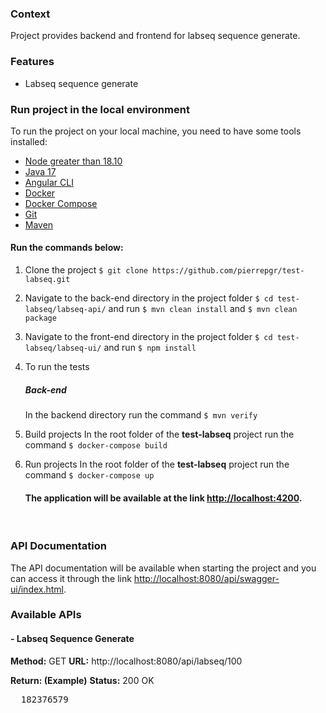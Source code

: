 ### Context

Project provides backend and frontend for labseq sequence generate.

### Features

- Labseq sequence generate

### Run project in the local environment

To run the project on your local machine, you need to have some tools installed:

- [Node greater than 18.10](https://nodejs.org/en/download)
- [Java 17](https://www.oracle.com/java/technologies/javase/jdk17-archive-downloads.htmll)
- [Angular CLI](https://angular.io/cli)
- [Docker](https://docs.docker.com/get-docker/)
- [Docker Compose](https://docs.docker.com/compose/install/)
- [Git](https://git-scm.com/downloads)
- [Maven](https://maven.apache.org/download.cgi)

#### Run the commands below:

1. Clone the project
`$ git clone https://github.com/pierrepgr/test-labseq.git`
2. Navigate to the back-end directory in the project folder
`$ cd test-labseq/labseq-api/` and run `$ mvn clean install` and `$ mvn clean package`
3. Navigate to the front-end directory in the project folder
`$ cd test-labseq/labseq-ui/` and run `$ npm install`
4. To run the tests
    ##### Back-end
    In the backend directory run the command `$ mvn verify`

5. Build projects
In the root folder of the **test-labseq** project run the command `$ docker-compose build`
6. Run projects
In the root folder of the **test-labseq** project run the command `$ docker-compose up`

    #### The application will be available at the link [http://localhost:4200](http://localhost:4200).

<br />

### API Documentation
The API documentation will be available when starting the project and you can access it through the link [http://localhost:8080/api/swagger-ui/index.html](http://localhost:8080/api/swagger-ui/index.html).
<br />


### Available APIs

#### - Labseq Sequence Generate

**Method:** GET
**URL:** http://localhost:8080/api/labseq/100


**Return: (Example)**
**Status:** 200 OK
<pre>
  182376579
</pre>
